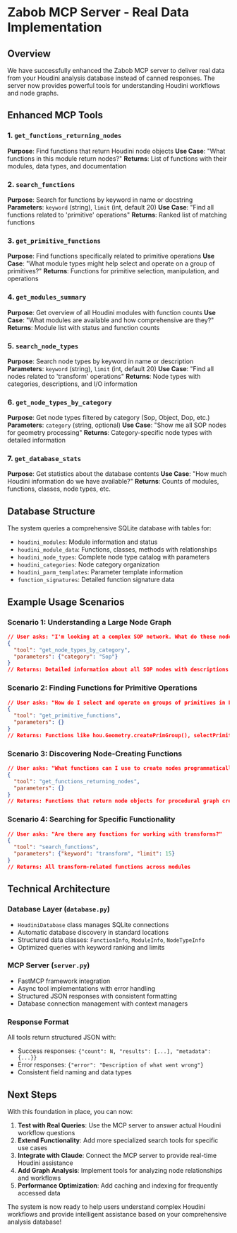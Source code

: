 # Zabob MCP Server - Real Data Implementation

## Overview

We have successfully enhanced the Zabob MCP server to deliver real data from your Houdini analysis database instead of canned responses. The server now provides powerful tools for understanding Houdini workflows and node graphs.

## Enhanced MCP Tools

### 1. `get_functions_returning_nodes`
**Purpose**: Find functions that return Houdini node objects
**Use Case**: "What functions in this module return nodes?"
**Returns**: List of functions with their modules, data types, and documentation

### 2. `search_functions`
**Purpose**: Search for functions by keyword in name or docstring
**Parameters**: `keyword` (string), `limit` (int, default 20)
**Use Case**: "Find all functions related to 'primitive' operations"
**Returns**: Ranked list of matching functions

### 3. `get_primitive_functions`
**Purpose**: Find functions specifically related to primitive operations
**Use Case**: "What module types might help select and operate on a group of primitives?"
**Returns**: Functions for primitive selection, manipulation, and operations

### 4. `get_modules_summary`
**Purpose**: Get overview of all Houdini modules with function counts
**Use Case**: "What modules are available and how comprehensive are they?"
**Returns**: Module list with status and function counts

### 5. `search_node_types`
**Purpose**: Search node types by keyword in name or description
**Parameters**: `keyword` (string), `limit` (int, default 20)
**Use Case**: "Find all nodes related to 'transform' operations"
**Returns**: Node types with categories, descriptions, and I/O information

### 6. `get_node_types_by_category`
**Purpose**: Get node types filtered by category (Sop, Object, Dop, etc.)
**Parameters**: `category` (string, optional)
**Use Case**: "Show me all SOP nodes for geometry processing"
**Returns**: Category-specific node types with detailed information

### 7. `get_database_stats`
**Purpose**: Get statistics about the database contents
**Use Case**: "How much Houdini information do we have available?"
**Returns**: Counts of modules, functions, classes, node types, etc.

## Database Structure

The system queries a comprehensive SQLite database with tables for:
- `houdini_modules`: Module information and status
- `houdini_module_data`: Functions, classes, methods with relationships
- `houdini_node_types`: Complete node type catalog with parameters
- `houdini_categories`: Node category organization
- `houdini_parm_templates`: Parameter template information
- `function_signatures`: Detailed function signature data

## Example Usage Scenarios

### Scenario 1: Understanding a Large Node Graph
```json
// User asks: "I'm looking at a complex SOP network. What do these nodes do?"
{
  "tool": "get_node_types_by_category",
  "parameters": {"category": "Sop"}
}
// Returns: Detailed information about all SOP nodes with descriptions
```

### Scenario 2: Finding Functions for Primitive Operations
```json
// User asks: "How do I select and operate on groups of primitives in Python?"
{
  "tool": "get_primitive_functions",
  "parameters": {}
}
// Returns: Functions like hou.Geometry.createPrimGroup(), selectPrimitives(), etc.
```

### Scenario 3: Discovering Node-Creating Functions
```json
// User asks: "What functions can I use to create nodes programmatically?"
{
  "tool": "get_functions_returning_nodes",
  "parameters": {}
}
// Returns: Functions that return node objects for procedural graph creation
```

### Scenario 4: Searching for Specific Functionality
```json
// User asks: "Are there any functions for working with transforms?"
{
  "tool": "search_functions",
  "parameters": {"keyword": "transform", "limit": 15}
}
// Returns: All transform-related functions across modules
```

## Technical Architecture

### Database Layer (`database.py`)
- `HoudiniDatabase` class manages SQLite connections
- Automatic database discovery in standard locations
- Structured data classes: `FunctionInfo`, `ModuleInfo`, `NodeTypeInfo`
- Optimized queries with keyword ranking and limits

### MCP Server (`server.py`)
- FastMCP framework integration
- Async tool implementations with error handling
- Structured JSON responses with consistent formatting
- Database connection management with context managers

### Response Format
All tools return structured JSON with:
- Success responses: `{"count": N, "results": [...], "metadata": {...}}`
- Error responses: `{"error": "Description of what went wrong"}`
- Consistent field naming and data types

## Next Steps

With this foundation in place, you can now:

1. **Test with Real Queries**: Use the MCP server to answer actual Houdini workflow questions
2. **Extend Functionality**: Add more specialized search tools for specific use cases
3. **Integrate with Claude**: Connect the MCP server to provide real-time Houdini assistance
4. **Add Graph Analysis**: Implement tools for analyzing node relationships and workflows
5. **Performance Optimization**: Add caching and indexing for frequently accessed data

The system is now ready to help users understand complex Houdini workflows and provide intelligent assistance based on your comprehensive analysis database!
